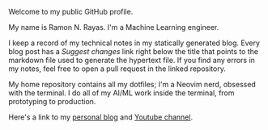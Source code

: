 Welcome to my public GitHub profile. 


My name is Ramon N. Rayas. I'm a Machine Learning engineer.

I keep a record of my technical notes in my statically generated blog. Every blog post has a *Suggest changes* link right below the title that points to the markdown file used to generate the hypertext file. If you find any errors in my notes, feel free to open a pull request in the linked repository.

My home repository contains all my dotfiles; I'm a Neovim nerd, obsessed with the terminal. I do all of my AI/ML work inside the terminal, from prototyping to production.

Here's a link to my [personal blog][onalix] and [Youtube channel][youtube].


[onalix]: https://onalix.com
[github]: https://github.com/onalix
[youtube]: https://youtube.com/@onalix
